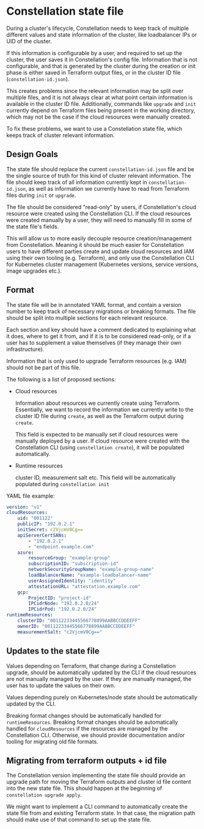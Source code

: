 # Constellation state file

During a cluster's lifecycle, Constellation needs to keep track of multiple different values and state information of the cluster,
like loadbalancer IPs or UID of the cluster.

If this information is configurable by a user, and required to set up the cluster, the user saves it in Constellation's config file.
Information that is not configurable, and that is generated by the cluster during the creation or init phase is either saved in Terraform output files,
or in the cluster ID file (`constellation-id.json`).

This creates problems since the relevant information may be split over multiple files, and it is not always clear at what point certain information is available in the cluster ID file.
Additionally, commands like `upgrade` and `init` currently depend on Terraform files being present in the working directory,
which may not be the case if the cloud resources were manually created.

To fix these problems, we want to use a Constellation state file, which keeps track of cluster relevant information.

## Design Goals

The state file should replace the current `constellation-id.json` file and be the single source of truth for this kind of cluster relevant information.
The file should keep track of all information currently kept in `constellation-id.json`, as well as information we currently have to read from Terraform files
during `init` or `upgrade`.

The file should be considered "read-only" by users, if Constellation's cloud resource were created using the Constellation CLI.
If the cloud resources were created manually by a user, they will need to manually fill in some of the state file's fields.

This will allow us to more easily decouple resource creation/management from Constellation.
Meaning it should be much easier for Constellation users to have different parties create and update cloud resources and IAM using their own tooling (e.g. Terraform),
and only use the Constellation CLI for Kubernetes cluster management (Kubernetes versions, service versions, image upgrades etc.).

## Format

The state file will be in annotated YAML format, and contain a version number to keep track of necessary migrations or breaking formats.
The file should be split into multiple sections for each relevant resource.

Each section and key should have a comment dedicated to explaining what it does, where to get it from, and if it is to be considered read-only,
or if a user has to supplement a value themselves (if they manage their own infrastructure).

Information that is only used to upgrade Terraform resources (e.g. IAM) should not be part of this file.

The following is a list of proposed sections:

* Cloud resources

    Information about resources we currently create using Terraform.
    Essentially, we want to record the information we currently write to the cluster ID file during `create`,
    as well as the Terraform output during `create`.

    This field is expected to be manually set if cloud resources were manually deployed by a user.
    If cloud resource were created with the Constellation CLI (using `constellation create`),
    it will be populated automatically.

* Runtime resources

    cluster ID, measurement salt etc.
    This field will be automatically populated during `constellation init`

YAML file example:

```yaml
version: "v1"
cloudResources:
    uid: "001122"
    publicIP: "192.0.2.1"
    initSecret: c2VjcmV0Cg==
    apiServerCertSANs:
        - "192.0.2.1"
        - "endpoint.example.com"
    azure:
        resourceGroup: "example-group"
        subscriptionID: "subscription-id"
        networkSecurityGroupName: "example-group-name"
        loadBalancerName: "example-loadbalancer-name"
        userAssignedIdentity: "identity"
        attestationURL: "attestation.example.com"
    gcp:
        ProjectID: "project-id"
        IPCidrNode: "192.0.2.0/24"
        IPCidrPod: "192.0.2.0/24"
runtimeResources:
    clusterID: "00112233445566778899AABBCCDDEEFF"
    ownerID: "00112233445566778899AABBCCDDEEFF"
    measurementSalt: "c2VjcmV0Cg=="
```

## Updates to the state file

Values depending on Terraform, that change during a Constellation upgrade, should be automatically updated by the CLI if the cloud resources are not manually managed by the user.
If they are manually managed, the user has to update the values on their own.

Values depending purely on Kubernetes/node state should be automatically updated by the CLI.

Breaking format changes should be automatically handled for `runtimeResources`.
Breaking format changes should be automatically handled for `cloudResources` if the resources are managed by the Constellation CLI.
Otherwise, we should provide documentation and/or tooling for migrating old file formats.

## Migrating from terraform outputs + id file

The Constellation version implementing the state file should provide an upgrade path for moving the Terraform outputs and cluster id file content into the new state file.
This should happen at the beginning of `constellation upgrade apply`.

We might want to implement a CLI command to automatically create the state file from and existing Terraform state.
In that case, the migration path should make use of that command to set up the state file.
